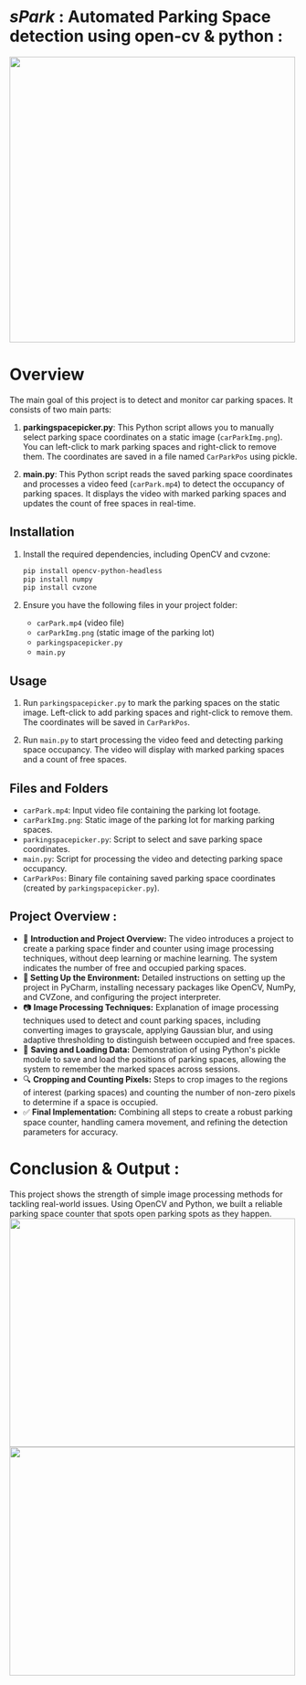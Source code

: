 # ***sPark*** : Automated Parking Space detection using open-cv & python :
<img src="https://github.com/user-attachments/assets/5e893129-feb6-4764-a4f4-763c399e9302" width="500" />

# Overview

The main goal of this project is to detect and monitor car parking spaces. It consists of two main parts:

1. **parkingspacepicker.py**: This Python script allows you to manually select parking space coordinates on a static image (`carParkImg.png`). You can left-click to mark parking spaces and right-click to remove them. The coordinates are saved in a file named `CarParkPos` using pickle.

2. **main.py**: This Python script reads the saved parking space coordinates and processes a video feed (`carPark.mp4`) to detect the occupancy of parking spaces. It displays the video with marked parking spaces and updates the count of free spaces in real-time.

## Installation

1. Install the required dependencies, including OpenCV and cvzone:

   ```bash
   pip install opencv-python-headless
   pip install numpy
   pip install cvzone
   ```

2. Ensure you have the following files in your project folder:

   - `carPark.mp4` (video file)
   - `carParkImg.png` (static image of the parking lot)
   - `parkingspacepicker.py`
   - `main.py`

## Usage

1. Run `parkingspacepicker.py` to mark the parking spaces on the static image. Left-click to add parking spaces and right-click to remove them. The coordinates will be saved in `CarParkPos`.

2. Run `main.py` to start processing the video feed and detecting parking space occupancy. The video will display with marked parking spaces and a count of free spaces.

## Files and Folders

- `carPark.mp4`: Input video file containing the parking lot footage.
- `carParkImg.png`: Static image of the parking lot for marking parking spaces.
- `parkingspacepicker.py`: Script to select and save parking space coordinates.
- `main.py`: Script for processing the video and detecting parking space occupancy.
- `CarParkPos`: Binary file containing saved parking space coordinates (created by `parkingspacepicker.py`).

## **Project Overview :** 

- 🚗 **Introduction and Project Overview:** The video introduces a project to create a parking space finder and counter using image processing techniques, without deep learning or machine learning. The system indicates the number of free and occupied parking spaces.
- **🔧 Setting Up the Environment:** Detailed instructions on setting up the project in PyCharm, installing necessary packages like OpenCV, NumPy, and  CVZone, and configuring the project interpreter.
- 📷 **Image Processing Techniques:** Explanation of image processing techniques used to detect and count parking spaces, including converting images to grayscale, applying Gaussian blur, and using adaptive thresholding to distinguish between occupied and free spaces.
- 💾 **Saving and Loading Data:** Demonstration of using Python's pickle module to save and load the positions of parking spaces, allowing the system to remember the marked spaces across sessions.
- 🔍 **Cropping and Counting Pixels:** Steps to crop images to the regions of interest (parking spaces) and counting the number of non-zero pixels to determine if a space is occupied.
- ✅ **Final Implementation:** Combining all steps to create a robust parking space counter, handling camera movement, and refining the detection parameters for accuracy.

# **Conclusion & Output :**
This project shows the strength of simple image processing methods for tackling real-world issues. Using OpenCV and Python, we built a reliable parking space counter that spots open parking spots as they happen.
<img src="https://github.com/user-attachments/assets/d68a7b66-b855-40d0-ab88-91f2dadcd30e" width="500"  height ="400"/>
<img src="https://github.com/user-attachments/assets/8fb6616a-e945-4437-b03d-efdcfa64edb7" width="500"  height = "400"/>


